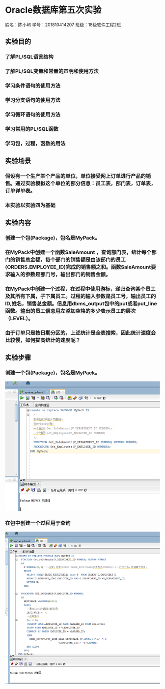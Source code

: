# Oracle数据库第五次实验

姓名：陈小屿 学号：201810414207 班级：18级软件工程2班

## 实验目的

### 了解PL/SQL语言结构

### 了解PL/SQL变量和常量的声明和使用方法

### 学习条件语句的使用方法

### 学习分支语句的使用方法

### 学习循环语句的使用方法

### 学习常用的PL/SQL函数

### 学习包，过程，函数的用法

## 实验场景

### 假设有一个生产某个产品的单位，单位接受网上订单进行产品的销售。通过实验模拟这个单位的部分信息：员工表，部门表，订单表，订单详单表。

### 本实验以实验四为基础

## 实验内容

### 创建一个包(Package)，包名是MyPack。

### 在MyPack中创建一个函数SaleAmount ，查询部门表，统计每个部门的销售总金额，每个部门的销售额是由该部门的员工(ORDERS.EMPLOYEE_ID)完成的销售额之和。函数SaleAmount要求输入的参数是部门号，输出部门的销售金额。

### 在MyPack中创建一个过程，在过程中使用游标，递归查询某个员工及其所有下属，子下属员工。过程的输入参数是员工号，输出员工的ID,姓名，销售总金额。信息用dbms_output包中的put或者put_line函数。输出的员工信息用左添加空格的多少表示员工的层次（LEVEL）。

### 由于订单只是按日期分区的，上述统计是全表搜索，因此统计速度会比较慢，如何提高统计的速度呢？

## 实验步骤

### 创建一个包(Package)，包名是MyPack。

![](1.png)

### 在包中创建一个过程用于查询

![](2.png)
